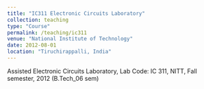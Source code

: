 ```yaml
---
title: "IC311 Electronic Circuits Laboratory"
collection: teaching
type: "Course"
permalink: /teaching/ic311
venue: "National Institute of Technology"
date: 2012-08-01
location: "Tiruchirappalli, India"
---
```


Assisted Electronic Circuits Laboratory, Lab Code: IC 311, NITT, Fall semester, 2012 (B.Tech_06 sem)
